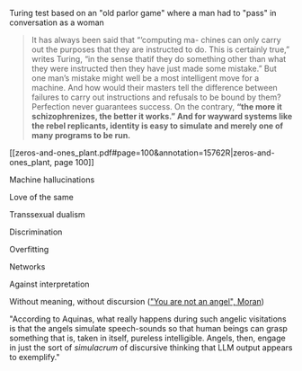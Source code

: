 Turing test based on an "old parlor game" where a man had to "pass" in conversation as a woman

> It has always been said that “‘computing ma- chines can only carry out the purposes that they are instructed to do. This is certainly true,” writes Turing, “in the sense thatif they do something other than what they were instructed then they have just made some mistake.” But one man’s mistake might well be a most intelligent move for a machine. And how would their masters tell the difference between failures to carry out instructions and refusals to be bound by them? Perfection never guarantees success. On the contrary, **“the more it schizophrenizes, the better it works.” And for wayward systems like the rebel replicants, identity is easy to simulate and merely one of many programs to be run.**

[[zeros-and-ones_plant.pdf#page=100&annotation=15762R|zeros-and-ones_plant, page 100]]

Machine hallucinations

Love of the same 

Transsexual dualism

Discrimination

Overfitting

Networks

Against interpretation

Without meaning, without discursion (["You are not an angel", Moran](https://www.tandfonline.com/doi/full/10.1080/14790726.2024.2334955))

"According to Aquinas, what really happens during such angelic visitations is that the angels simulate speech-sounds so that human beings can grasp something that is, taken in itself, pureless intelligible. Angels, then, engage in just the sort of *simulacrum* of discursive thinking that LLM output appears to exemplify."